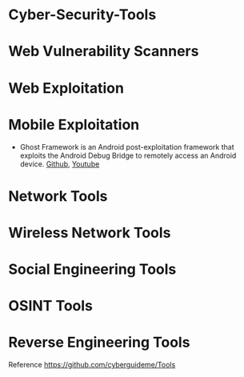 # Cyber-Security-Tools
 

# Web Vulnerability Scanners

# Web Exploitation

# Mobile Exploitation


- Ghost Framework is an Android post-exploitation framework that exploits the Android Debug Bridge to remotely access an Android device. [Github](https://github.com/EntySec/ghost), [Youtube](https://youtu.be/Ux9gamUxgto)



# Network Tools

# Wireless Network Tools

# Social Engineering Tools

# OSINT Tools

# Reverse Engineering Tools







Reference
https://github.com/cyberguideme/Tools